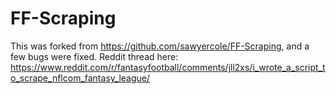 # FF-Scraping

This was forked from https://github.com/sawyercole/FF-Scraping, and a few bugs were fixed.
Reddit thread here: https://www.reddit.com/r/fantasyfootball/comments/jll2xs/i_wrote_a_script_to_scrape_nflcom_fantasy_league/

